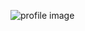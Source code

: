 ![profile image](https://avatars2.githubusercontent.com/u/48989974?s=400&u=1d4405bdcf6575e9564438752324e56acee0fe03&v=4)
